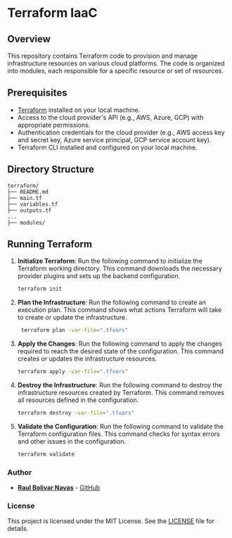 # Terraform IaaC

## Overview

This repository contains Terraform code to provision and manage infrastructure resources on various cloud platforms. The code is organized into modules, each responsible for a specific resource or set of resources.

## Prerequisites

- [Terraform](https://www.terraform.io/downloads.html) installed on your local machine.
- Access to the cloud provider's API (e.g., AWS, Azure, GCP) with appropriate permissions.
- Authentication credentials for the cloud provider (e.g., AWS access key and secret key, Azure service principal, GCP service account key).
- Terraform CLI installed and configured on your local machine.


## Directory Structure

```plaintext
terraform/
├── README.md
├── main.tf
├── variables.tf
├── outputs.tf
...
├── modules/
```

## Running Terraform

1. **Initialize Terraform**: Run the following command to initialize the Terraform working directory. This command downloads the necessary provider plugins and sets up the backend configuration.

   ```bash
   terraform init
   ```
   
2. **Plan the Infrastructure**: Run the following command to create an execution plan. This command shows what actions Terraform will take to create or update the infrastructure.

   ```bash
    terraform plan -var-file=".tfvars"
    ```
   
3. **Apply the Changes**: Run the following command to apply the changes required to reach the desired state of the configuration. This command creates or updates the infrastructure resources.

    ```bash
    terraform apply -var-file=".tfvars"
    ```
   
4. **Destroy the Infrastructure**: Run the following command to destroy the infrastructure resources created by Terraform. This command removes all resources defined in the configuration.

    ```bash
    terraform destroy -var-file=".tfvars"
    ```
   
5. **Validate the Configuration**: Run the following command to validate the Terraform configuration files. This command checks for syntax errors and other issues in the configuration.

    ```bash
    terraform validate
    ```

### Author

- **[Raul Bolivar Navas](https://www.linkedin.com/in/rasysbox)** - [GitHub](https://github.com/raulrobinson/franchise-network-management)

### License

This project is licensed under the MIT License. See the [LICENSE](LICENSE) file for details.